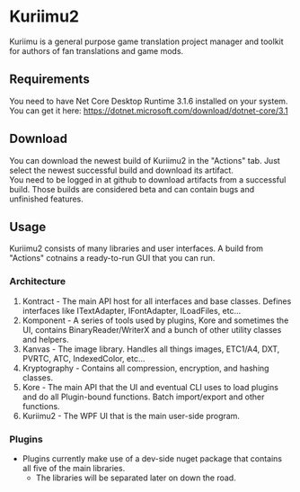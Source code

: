 # Kuriimu2
Kuriimu is a general purpose game translation project manager and toolkit for authors of fan translations and game mods.

## Requirements
You need to have Net Core Desktop Runtime 3.1.6 installed on your system.<br>
You can get it here: https://dotnet.microsoft.com/download/dotnet-core/3.1

## Download
You can download the newest build of Kuriimu2 in the "Actions" tab. Just select the newest successful build and download its artifact.<br>
You need to be logged in at github to download artifacts from a successful build.
Those builds are considered beta and can contain bugs and unfinished features.

## Usage
Kuriimu2 consists of many libraries and user interfaces. A build from "Actions" cotnains a ready-to-run GUI that you can run.

### Architecture
1. Kontract - The main API host for all interfaces and base classes. Defines interfaces like ITextAdapter, IFontAdapter, ILoadFiles, etc...
1. Komponent - A series of tools used by plugins, Kore and sometimes the UI, contains BinaryReader/WriterX and a bunch of other utility classes and helpers.
1. Kanvas - The image library. Handles all things images, ETC1/A4, DXT, PVRTC, ATC, IndexedColor, etc...
1. Kryptography - Contains all compression, encryption, and hashing classes.
1. Kore - The main API that the UI and eventual CLI uses to load plugins and do all Plugin-bound functions. Batch import/export and other functions.
1. Kuriimu2 - The WPF UI that is the main user-side program.

### Plugins
* Plugins currently make use of a dev-side nuget package that contains all five of the main libraries.
  * The libraries will be separated later on down the road.
